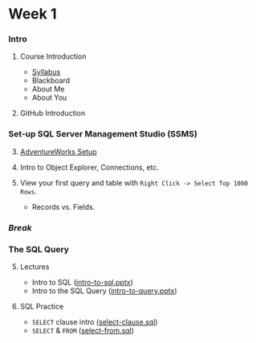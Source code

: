 # Week 1

### Intro

1. Course Introduction

    + [Syllabus](https://mrrisley.github.io/sql-uc-fall2019/docs/IS6030_003&004_Risley_Syllabus_19FS.pdf)
    + Blackboard
    + About Me
    + About You

2. GitHub Introduction

### Set-up SQL Server Management Studio (SSMS)

3. [AdventureWorks Setup](https://mrrisley.github.io/sql-uc-fall2019/step-1-aw/)
4. Intro to Object Explorer, Connections, etc.
5. View your first query and table with `Right Click -> Select Top 1000 Rows`.

    + Records vs. Fields.

### *Break*

### The SQL Query

5. Lectures

    + Intro to SQL ([intro-to-sql.pptx](https://mrrisley.github.io/sql-uc-fall2019/week-1/intro-to-sql.pptx))
    + Intro to the SQL Query ([intro-to-query.pptx](https://mrrisley.github.io/sql-uc-fall2019/week-1/intro-to-query.pptx))


6. SQL Practice

    + `SELECT` clause intro ([select-clause.sql](https://mrrisley.github.io/sql-uc-fall2019/week-1/select-clause.sql))
    + `SELECT` & `FROM` ([select-from.sql](https://mrrisley.github.io/sql-uc-fall2019/week-1/select-from.sql))
